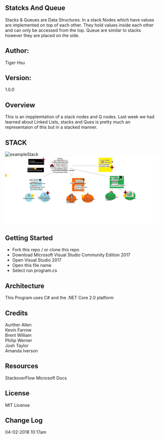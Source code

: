 ## Statcks And Queue
Stacks & Queues are Data Structures. In a stack Nodes which have values are 
implemented on top of each other. They hold values inside each other and can 
only be accessed from the top. Queue are similar to stacks however they are placed
on the side. 

## Author:
Tiger Hsu

## Version:
1.0.0 

## Overview
This is an impplemtation of a stack nodes and Q nodes. Last week we had learned about Linked Lists,
stacks and Ques is pretty much an representaion of this but in a stacked manner.


## STACK
![exampleStack](/StacksAndQueue/Interface.jpg)
![alt text](Interface.jpg)



## Getting Started
- Fork this repo / or clone this repo
- Download Microsoft Visual Studio Community Edition 2017
- Open Visual Studio 2017
- Open this file name 
- Select run program.cs

## Architecture
This  Program uses C# and the .NET Core 2.0 platform

## Credits
Aurther Allen <br>
Kevin Farrow <br>
Brent William <br>
Philip Werner <br>
Josh Taylor <br>
Amanda Iverson <br>

## Resources
StackoverFlow
Microsoft Docs

## License
MIT License

## Change Log

04-02-2018 10:17am


